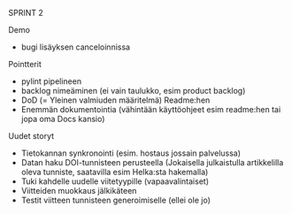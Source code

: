 SPRINT 2

Demo
- bugi lisäyksen canceloinnissa

Pointterit
- pylint pipelineen
- backlog nimeäminen (ei vain taulukko, esim product backlog)
- DoD (= Yleinen valmiuden määritelmä) Readme:hen
- Enemmän dokumentointia (vähintään käyttöohjeet esim readme:hen tai jopa oma Docs kansio)

Uudet storyt
- Tietokannan synkronointi (esim. hostaus jossain palvelussa)
- Datan haku DOI-tunnisteen perusteella (Jokaisella julkaistulla artikkelilla oleva tunniste, saatavilla esim Helka:sta hakemalla)
- Tuki kahdelle uudelle viitetyypille (vapaavalintaiset)
- Viitteiden muokkaus jälkikäteen
- Testit viitteen tunnisteen generoimiselle (ellei ole jo)